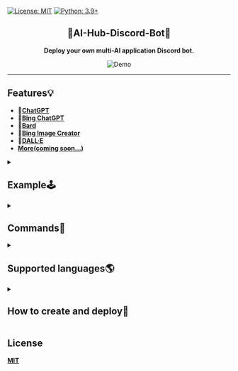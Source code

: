 [![License: MIT](https://img.shields.io/badge/License-MIT-blue.svg)](https://opensource.org/licenses/MIT)
[![Python: 3.9+](https://img.shields.io/badge/python-3.9+-blue.svg)]()

<div align="center">

## 🤖AI-Hub-Discord-Bot🤖
**Deploy your own multi-AI application Discord bot.**

<img src="https://user-images.githubusercontent.com/84280745/230615435-2c90c882-f34d-46e4-a140-8d0f69461bd1.gif" alt="Demo">

</div>

---

## Features💡
- **🤖[ChatGPT](https://github.com/acheong08/ChatGPT#v3-official-chat-api)**<br>
- **🤖[Bing ChatGPT](https://github.com/acheong08/EdgeGPT#chatbot)**<br>
- **🤖[Bard](https://github.com/acheong08/Bard)**<br>
- **🎨[Bing Image Creator](https://github.com/acheong08/EdgeGPT#image-generator)**<br>
- **🎨[DALL·E](https://platform.openai.com/docs/api-reference/images)**<br>
- **[More(coming soon...)](https://replicate.com/explore)**

<details>
  <summary>

## Example🕹️
	  
  </summary>

- ### **🤖ChatGPT**
> ```
> /gpt
> ```
>> <img src="https://user-images.githubusercontent.com/84280745/230544952-6342c67b-e7d6-4fa6-85db-924ed5d4b0da.gif" alt="ChatGPT">

- ### **🤖Bing ChatGPT**
> 
> ```
> /gpt4
> ```
>><img src="https://user-images.githubusercontent.com/84280745/230545509-29f5cb29-9598-4884-b06f-bfcf0bb4d62e.gif" alt="Bing ChatGPT">

- ### **🎨Bing Image Creator**
> ```
> /img
> ```
>><img src="https://user-images.githubusercontent.com/84280745/230546595-5c16f4d7-338c-4793-960e-500981f360bc.gif" alt="Bing Image Creator">

</details>

<details>
  <summary>

## Commands🤖

  </summary>

```
[ChatGPT]:
	/gpt:
	   + <prompts [message 對話]>
	   
	   + <api_key [OpenAI的API Key]>
	   
	   + <role [系統(System), 用戶(User)(Default), 助手(Assistant)]>
	   
	   + <engine [gpt-3.5-turbo(Default), gpt-4, gpt-4-32k]> # GPT model
	   
	   + <top_p [0.0~1.0, https://platform.openai.com/docs/api-reference/chat/create#chat/create-top_p]>
	   
	   + <temperature [0.0~2.0, https://platform.openai.com/docs/api-reference/chat/create#chat/create-temperature]>
	   
	   + <presence_penalty [-2.0 ~ 2.0, https://platform.openai.com/docs/api-reference/completions/create#completions/create-presence_penalty]>
	   
	   + <frequency_penalty [-2.0 ~ 2.0, https://platform.openai.com/docs/api-reference/completions/create#completions/create-frequency_penalty]>
	   
	   + <reply_count [Defaults: 1, https://platform.openai.com/docs/api-reference/completions/create#completions/create-n]>
	   
	   + <rollback> [Rollback the conversation by n messages]
	   
	   + <reset> [Reset the conversation]
	   
	   + coming soon...

[Bing ChatGPT]:
	/gpt4:
	   + <prompts [message 對話]>
	   
	   + <role [創意(Creative), 平衡(Balanced)(Default), 精確(Precise)]> # Conversation style

[Bard]:
	/bard:
	   + <prompts [message 對話]>
	   
	   + <token [SESSION("__Secure-1PSID" cookie, https://github.com/acheong08/Bard#authentication)]>

[Bing Image Creator]:
	/img:
	   + <prompts [description 圖片描述]>
	   
	   + <width> # Image width
	   
	   + <height> # Image height
	   
	   + <auth_cookies [_U cookie, https://github.com/acheong08/BingImageCreator#getting-authentication]>

[DALL·E]:
	/dall:
	   + <prompts [description 圖片描述]>
	   
	   + <api_key [OpenAI的API Key]>
	   
	   + <parameter [1~10, https://platform.openai.com/docs/api-reference/images/create#images/create-n]>
	   
	   + <size [256x256, 512x512, 1024x1024]>

More...
```

</details>
	
<details>
  <summary>

## Supported languages🌎

  </summary>

- **Chinese**
- **English** (coming soon...)

</details>

<details>
  <summary>
  
## How to create and deploy🚀

  </summary>

- ### Cloud Hosting
#### 1. [Railway (Last updated: 2023/04/16)](https://railway.app?referralCode=CCqlpO)
> [![Deploy on Railway](https://railway.app/button.svg)](https://railway.app/template/9XWCtT?referralCode=CCqlpO)

- ### Local Deployment
#### 1. Clone this Repository
> ```bash
> git clone https://github.com/Lin-Rexter/AI_Hub_Discord-Bot.git
> ```

#### 2. [Set Environment Variables](https://github.com/Lin-Rexter/AI_Hub_Discord-Bot/blob/0c34825b1a26bb47f56c4114cf6947aa53e03719/.env)
> ```env
> # Discord:
> # Discord Bot token # https://discord.com/developers/applications
> DISCORD_TOKEN = ""
> # Discord Administrator ID(Administrator ID to mention when an unexpected error occurred in executing the command)
> DISCORD_ADMIN_ID = ""
>
> # ChatGPT(Official)、 DALL·E:
> # [ChatGPT,DALL·E authentication](OpenAI API key) # https://platform.openai.com/account/api-keys
> OPENAI_API_KEY = ""
> # Default ChatGPT_Model(gpt-3.5-turbo, gpt-4, gpt-4-32k)
> CHATGPT_MODEL = "gpt-3.5-turbo"
>
> # Bing ChatGPT:
> # Default Bing ChatGPT response style(creative, balanced, precise)
> RESPONSE_STYLE = "balanced"
>
> # Bing Image Creator:
> # Bing Image Creator authentication(_U cookie) # https://github.com/acheong08/BingImageCreator#getting-authentication
> # If you use cookies.json(Step 3), you do not need to set
> AUTH_COOKIE = ""
>
> # Google Bard:
> # Google Bard authentication[SESSION("__Secure-1PSID" cookie)] # https://github.com/acheong08/Bard#authentication
> BARD_TOKEN = ""
>
> ### "OPENAI_API_KEY", "AUTH_COOKIE", "BARD_TOKEN", "CHATGPT_MODEL", "RESPONSE_STYLE": The value returned from the command will be used first.
> ```

#### 3. [Bing ChatGPT authentication](https://github.com/acheong08/EdgeGPT#getting-authentication-required)
> **Paste cookies into [cookies.json](https://github.com/Lin-Rexter/AI_Hub_Discord-Bot/blob/0c34825b1a26bb47f56c4114cf6947aa53e03719/cookies.json)**

#### 4. [Running via Poetry](https://python-poetry.org/docs/#installation)
> **3-1. Edit [poetry config settings](https://python-poetry.org/docs/cli/#config)**
> If you prefer to have the virtual environment in the project directory
> ```bash
> poetry config virtualenvs.in-project true
> ```

> **3-2. [Installs the dependencies specified in pyproject.toml](https://python-poetry.org/docs/cli/#install)**
> ```bash
> poetry install
> ```

> **3-3. [Activating the virtual environment](https://python-poetry.org/docs/cli/#shell)**
> * Use **default** Python version
> ```bash
> poetry shell
> ```
>
> * If you want to **[specify Python version](https://python-poetry.org/docs/managing-environments/#switching-between-environments)**
> ```bash
> poetry env use 3.9
> ```

> **3-4. Run Bot**
> * If you use `poetry shell`
> ```bash
> python ./bot.py
> ```
>
> * If you **not use** `poetry shell`
> ```bash
> poetry run python ./bot.py
> ```

</details>

## License
**[MIT](https://github.com/Lin-Rexter/AI_Hub_Discord-Bot/blob/1902f8e112c3e682ab041c39864d8bb8c7f78a24/LICENSE)**